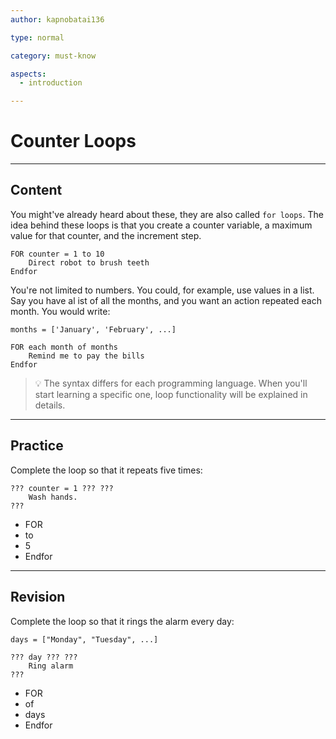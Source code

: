 ```yaml
---
author: kapnobatai136

type: normal

category: must-know

aspects:
  - introduction

---
```


# Counter Loops

---
## Content

You might've already heard about these, they are also called `for loops`. The idea behind these loops is that you create a counter variable, a maximum value for that counter, and the increment step.

```plain-text
FOR counter = 1 to 10
    Direct robot to brush teeth
Endfor
```

You're not limited to numbers. You could, for example, use values in a list. Say you have al ist of all the months, and you want an action repeated each month. You would write:

```plain-text
months = ['January', 'February', ...]

FOR each month of months
    Remind me to pay the bills
Endfor
```

> 💡 The syntax differs for each programming language. When you'll start learning a specific one, loop functionality will be explained in details.

---
## Practice

Complete the loop so that it repeats five times:

```plain-text
??? counter = 1 ??? ???
    Wash hands.
???
```

* FOR
* to
* 5
* Endfor

---
## Revision

Complete the loop so that it rings the alarm every day:

```plain-text
days = ["Monday", "Tuesday", ...]

??? day ??? ???
    Ring alarm
???
```

* FOR
* of
* days
* Endfor